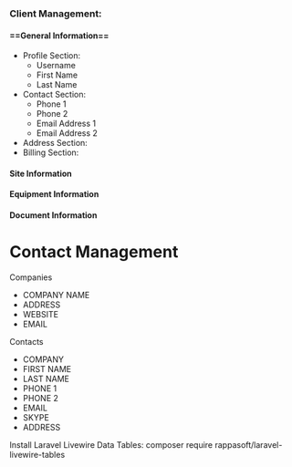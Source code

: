 ### Client Management:

#### ==General Information==
- Profile Section:
  - Username
  - First Name
  - Last Name
- Contact Section:
  - Phone 1
  - Phone 2
  - Email Address 1
  - Email Address 2
- Address Section:
- Billing Section:

#### Site Information
#### Equipment Information
#### Document Information


# Contact Management

Companies

-   COMPANY NAME
-   ADDRESS
-   WEBSITE
-   EMAIL

Contacts

-   COMPANY
-   FIRST NAME
-   LAST NAME
-   PHONE 1
-   PHONE 2
-   EMAIL
-   SKYPE
-   ADDRESS

Install Laravel Livewire Data Tables:
composer require rappasoft/laravel-livewire-tables